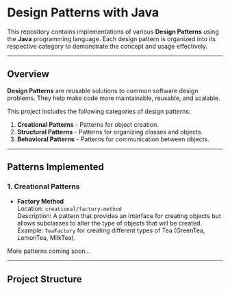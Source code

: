 # Design Patterns with Java

This repository contains implementations of various **Design Patterns** using the **Java** programming language. Each design pattern is organized into its respective category to demonstrate the concept and usage effectively.

---

## **Overview**

**Design Patterns** are reusable solutions to common software design problems. They help make code more maintainable, reusable, and scalable.

This project includes the following categories of design patterns:

1. **Creational Patterns** - Patterns for object creation.
2. **Structural Patterns** - Patterns for organizing classes and objects.
3. **Behavioral Patterns** - Patterns for communication between objects.

---

## **Patterns Implemented**

### 1. Creational Patterns
- **Factory Method**  
  Location: `creational/factory-method`  
  Description: A pattern that provides an interface for creating objects but allows subclasses to alter the type of objects that will be created.  
  Example: `TeaFactory` for creating different types of Tea (GreenTea, LemonTea, MilkTea).

More patterns coming soon...

---

## **Project Structure**

